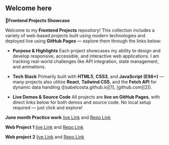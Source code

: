 ## Welcome here
 🌟**Frontend Projects Showcase**

Welcome to my **Frontend Projects** repository! This collection includes a variety of web-based projects built using modern technologies and deployed live using **GitHub Pages** — explore them through the links below:

* **Purpose & Highlights**
  Each project showcases my ability to design and develop responsive, accessible, and interactive web applications. I am tracking real-world challenges like API integration, state management, and animations.

* **Tech Stack**
  Primarily built with **HTML5**, **CSS3**, and **JavaScript (ES6+)** — many projects also utilize **React**, **Tailwind CSS**, and the **Fetch API** for dynamic data handling ([isabelcosta.github.io][1], [github.com][2]).

* **Live Demos & Source Code**
  All projects are **live on GitHub Pages**, with direct links below for both demos and source code. No local setup required — just click and explore!

**June month Practice work**  [live Link](https://code-eagl.github.io/June-Fruntend/)  and [Repo Link](https://github.com/Code-Eagl/June-Fruntend.git)

**Web Project 1**  [live Link](https://code-eagl.github.io/image-search-app/image%20search%20app/)  and [Repo Link](https://github.com/Code-Eagl/image-search-app.git)

**Web project 2**  [live Link](https://code-eagl.github.io/frontend-project-1/)  and [Repo Link](https://github.com/Code-Eagl/frontend-project-1.git)


